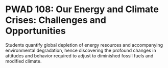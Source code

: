 # PWAD 108: Our Energy and Climate Crises: Challenges and Opportunities

Students quantify global depletion of energy resources and accompanying environmental degradation, hence discovering the profound changes in attitudes and behavior required to adjust to diminished fossil fuels and modified climate.